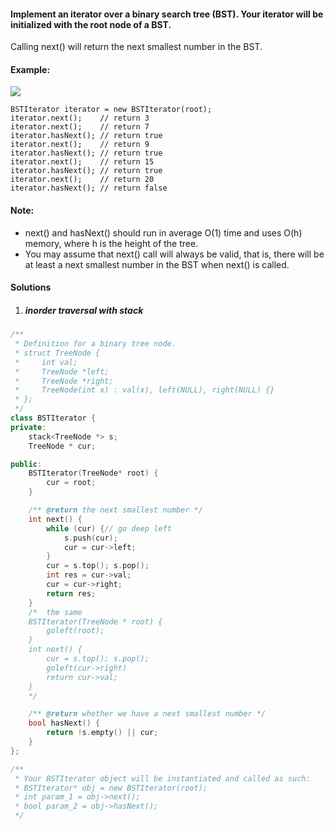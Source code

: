 #### Implement an iterator over a binary search tree (BST). Your iterator will be initialized with the root node of a BST.

Calling next() will return the next smallest number in the BST.

 


#### Example:

![](https://assets.leetcode.com/uploads/2018/12/25/bst-tree.png)

```
BSTIterator iterator = new BSTIterator(root);
iterator.next();    // return 3
iterator.next();    // return 7
iterator.hasNext(); // return true
iterator.next();    // return 9
iterator.hasNext(); // return true
iterator.next();    // return 15
iterator.hasNext(); // return true
iterator.next();    // return 20
iterator.hasNext(); // return false
```
 

#### Note:

- next() and hasNext() should run in average O(1) time and uses O(h) memory, where h is the height of the tree.
- You may assume that next() call will always be valid, that is, there will be at least a next smallest number in the BST when next() is called.


#### Solutions

1. ##### inorder traversal with stack

```cpp
/**
 * Definition for a binary tree node.
 * struct TreeNode {
 *     int val;
 *     TreeNode *left;
 *     TreeNode *right;
 *     TreeNode(int x) : val(x), left(NULL), right(NULL) {}
 * };
 */
class BSTIterator {
private:
    stack<TreeNode *> s;
    TreeNode * cur;

public:
    BSTIterator(TreeNode* root) {
        cur = root;
    }

    /** @return the next smallest number */
    int next() {
        while (cur) {// go deep left
            s.push(cur);
            cur = cur->left;
        }
        cur = s.top(); s.pop();
        int res = cur->val;
        cur = cur->right;
        return res;
    }
    /*  the same
    BSTIterator(TreeNode * root) {
        goleft(root);
    }
    int next() {
        cur = s.top(); s.pop();
        goleft(cur->right)
        return cur->val;
    }
    */

    /** @return whether we have a next smallest number */
    bool hasNext() {
        return !s.empty() || cur;
    }
};

/**
 * Your BSTIterator object will be instantiated and called as such:
 * BSTIterator* obj = new BSTIterator(root);
 * int param_1 = obj->next();
 * bool param_2 = obj->hasNext();
 */
```
